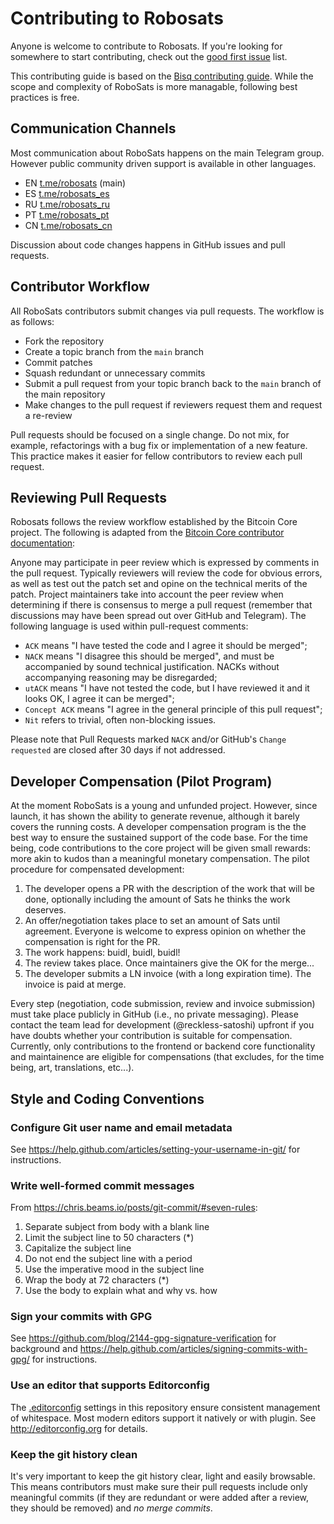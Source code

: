 # Contributing to Robosats

Anyone is welcome to contribute to Robosats. If you're looking for somewhere to start contributing, check out the [good first issue](https://github.com/reckless-satoshi/robosats/issues?q=is%3Aopen+is%3Aissue+label%3A"good+first+issue") list.


This contributing guide is based on the [Bisq contributing guide](https://github.com/bisq-network/bisq/blob/master/CONTRIBUTING.md). While the scope and complexity of RoboSats is more managable, following best practices is free.

## Communication Channels

Most communication about RoboSats happens on the main Telegram group. However public community driven support is available in other languages.
* EN [t.me/robosats](https://t.me/robosats) (main)
* ES [t.me/robosats_es](https://t.me/robosats_es)
* RU [t.me/robosats_ru](https://t.me/robosats_ru)
* PT [t.me/robosats_pt](https://t.me/robosats_pt)
* CN [t.me/robosats_cn](https://t.me/robosats_cn)

Discussion about code changes happens in GitHub issues and pull requests.


## Contributor Workflow

All RoboSats contributors submit changes via pull requests. The workflow is as follows:

 - Fork the repository
 - Create a topic branch from the `main` branch
 - Commit patches
 - Squash redundant or unnecessary commits
 - Submit a pull request from your topic branch back to the `main` branch of the main repository
 - Make changes to the pull request if reviewers request them and request a re-review

Pull requests should be focused on a single change. Do not mix, for example, refactorings with a bug fix or implementation of a new feature. This practice makes it easier for fellow contributors to review each pull request.


## Reviewing Pull Requests

Robosats follows the review workflow established by the Bitcoin Core project. The following is adapted from the [Bitcoin Core contributor documentation](https://github.com/bitcoin/bitcoin/blob/master/CONTRIBUTING.md#peer-review):

Anyone may participate in peer review which is expressed by comments in the pull request. Typically reviewers will review the code for obvious errors, as well as test out the patch set and opine on the technical merits of the patch. Project maintainers take into account the peer review when determining if there is consensus to merge a pull request (remember that discussions may have been spread out over GitHub and Telegram). The following language is used within pull-request comments:

 - `ACK` means "I have tested the code and I agree it should be merged";
 - `NACK` means "I disagree this should be merged", and must be accompanied by sound technical justification. NACKs without accompanying reasoning may be disregarded;
 - `utACK` means "I have not tested the code, but I have reviewed it and it looks OK, I agree it can be merged";
 - `Concept ACK` means "I agree in the general principle of this pull request";
 - `Nit` refers to trivial, often non-blocking issues.

Please note that Pull Requests marked `NACK` and/or GitHub's `Change requested` are closed after 30 days if not addressed.

## Developer Compensation (Pilot Program)

At the moment RoboSats is a young and unfunded project. However, since launch, it has shown the ability to generate revenue, although it barely covers the running costs. A developer compensation program is the the best way to ensure the sustained support of the code base. For the time being, code contributions to the core project will be given small rewards: more akin to kudos than a meaningful monetary compensation. The pilot procedure for compensated development:

1) The developer opens a PR with the description of the work that will be done, optionally including the amount of Sats he thinks the work deserves.
2) An offer/negotiation takes place to set an amount of Sats until agreement. Everyone is welcome to express opinion on whether the compensation is right for the PR.
3) The work happens: buidl, buidl, buidl!
4) The review takes place. Once maintainers give the OK for the merge...
5) The developer submits a LN invoice (with a long expiration time). The invoice is paid at merge. 

Every step (negotiation, code submission, review and invoice submission) must take place publicly in GitHub (i.e., no private messaging). Please contact the team lead for development (@reckless-satoshi) upfront if you have doubts whether your contribution is suitable for compensation. Currently, only contributions to the frontend or backend core functionality and maintainence are eligible for compensations (that excludes, for the time being, art, translations, etc...).

## Style and Coding Conventions

### Configure Git user name and email metadata

See https://help.github.com/articles/setting-your-username-in-git/ for instructions.

### Write well-formed commit messages

From https://chris.beams.io/posts/git-commit/#seven-rules:

 1. Separate subject from body with a blank line
 2. Limit the subject line to 50 characters (*)
 3. Capitalize the subject line
 4. Do not end the subject line with a period
 5. Use the imperative mood in the subject line
 6. Wrap the body at 72 characters (*)
 7. Use the body to explain what and why vs. how


### Sign your commits with GPG

See https://github.com/blog/2144-gpg-signature-verification for background and
https://help.github.com/articles/signing-commits-with-gpg/ for instructions.

### Use an editor that supports Editorconfig

The [.editorconfig](.editorconfig) settings in this repository ensure consistent management of whitespace. Most modern editors support it natively or with plugin. See http://editorconfig.org for details.

### Keep the git history clean

It's very important to keep the git history clear, light and easily browsable. This means contributors must make sure their pull requests include only meaningful commits (if they are redundant or were added after a review, they should be removed) and _no merge commits_.
